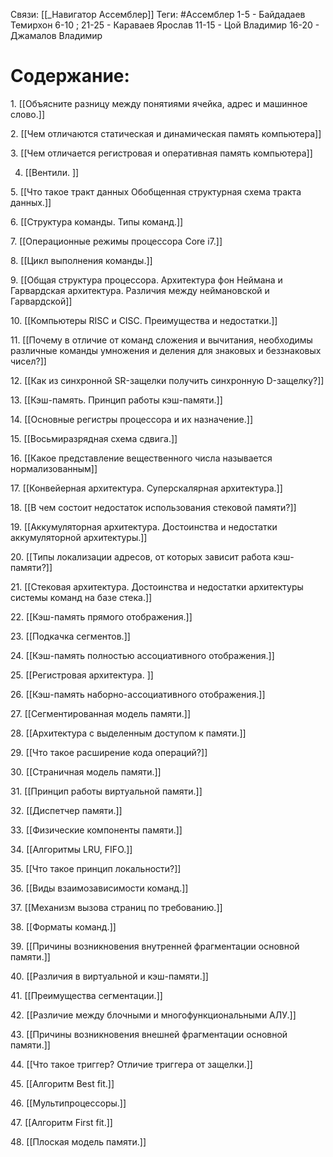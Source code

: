 Связи: [[_Навигатор Ассемблер]]
Теги: #Ассемблер 
1-5 - Байдадаев Темирхон
6-10 ; 21-25 - Караваев Ярослав
11-15 - Цой Владимир
16-20 - Джамалов Владимир

# Содержание:
1. [[Объясните разницу между понятиями ячейка, адрес и машинное слово.]]

2. [[Чем отличаются статическая и динамическая память компьютера]]

3. [[Чем отличается регистровая и оперативная память компьютера]]

4. [[Вентили. ]]

5. [[Что такое тракт данных Обобщенная структурная схема тракта данных.]]

6. [[Структура команды. Типы команд.]]

7. [[Операционные режимы процессора Core i7.]]

8. [[Цикл выполнения команды.]]

9. [[Общая структура процессора. Архитектура фон Неймана и Гарвардская архитектура. Различия между неймановской и Гарвардской]]

10. [[Компьютеры RISC и CISC. Преимущества и недостатки.]]

11. [[Почему в отличие от команд сложения и вычитания, необходимы различные команды умножения и деления для знаковых и беззнаковых чисел?]]

12. [[Как из синхронной SR-защелки получить синхронную D-защелку?]]

13. [[Кэш-память. Принцип работы кэш-памяти.]]

14. [[Основные регистры процессора и их назначение.]]

15. [[Восьмиразрядная схема сдвига.]]

16. [[Какое представление вещественного числа называется нормализованным]]

17. [[Конвейерная архитектура. Суперскалярная архитектура.]]

18. [[В чем состоит недостаток использования стековой памяти?]]

19. [[Аккумуляторная архитектура. Достоинства и недостатки аккумуляторной архитектуры.]]

20. [[Типы локализации адресов, от которых зависит работа кэш-памяти?]]

21. [[Стековая архитектура. Достоинства и недостатки архитектуры системы команд на базе стека.]]

22. [[Кэш-память прямого отображения.]]

23. [[Подкачка сегментов.]]

24. [[Кэш-память полностью ассоциативного отображения.]]

25. [[Регистровая архитектура. ]]

26. [[Кэш-память наборно-ассоциативного отображения.]]

27. [[Сегментированная модель памяти.]]

28. [[Архитектура с выделенным доступом к памяти.]]

29. [[Что такое расширение кода операций?]]

30. [[Страничная модель памяти.]]

31. [[Принцип работы виртуальной памяти.]]

32. [[Диспетчер памяти.]]

33. [[Физические компоненты памяти.]]

34. [[Алгоритмы LRU, FIFO.]]

35. [[Что такое принцип локальности?]]

36. [[Виды взаимозависимости команд.]]

37. [[Механизм вызова страниц по требованию.]]

38. [[Форматы команд.]]

39. [[Причины возникновения внутренней фрагментации основной памяти.]]

40. [[Различия в виртуальной и кэш-памяти.]]

41. [[Преимущества сегментации.]]

42. [[Различие между блочными и многофункциональными АЛУ.]]

43. [[Причины возникновения внешней фрагментации основной памяти.]]

44. [[Что такое триггер? Отличие триггера от защелки.]]

45. [[Алгоритм Best fit.]]

46. [[Мультипроцессоры.]]

47. [[Алгоритм First fit.]]

48. [[Плоская модель памяти.]]